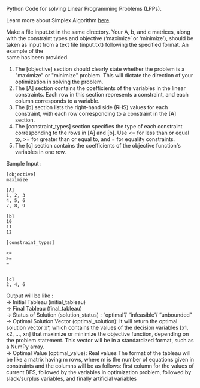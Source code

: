 Python Code for solving Linear Programming Problems (LPPs).

Learn more about Simplex Algorithm [here](https://www.jeremykun.com/2014/12/01/linear-programming-and-the-simplex-algorithm/)

Make a file input.txt in the same directory.
Your A, b, and c matrices, along with the constraint types and objective (‘maximize’ or ‘minimize’), 
should be taken as input from a text file (input.txt) following the specified format. An example of the  
same has been provided.  
1. The [objective] section should clearly state whether the problem is a "maximize" or 
"minimize" problem. This will dictate the direction of your optimization in solving the problem.  
2. The [A] section contains the coefficients of the variables in the linear constraints. Each row in 
this section represents a constraint, and each column corresponds to a variable.  
3. The [b] section lists the right-hand side (RHS) values for each constraint, with each row 
corresponding to a constraint in the [A] section.  
4. The [constraint_types] section specifies the type of each constraint corresponding to the rows 
in [A] and [b]. Use <= for less than or equal to, >= for greater than or equal to, and = for equality 
constraints.  
5.  The [c] section contains the coefficients of the objective function's variables in one row.

Sample Input :  
```
[objective]
maximize

[A]  
1, 2, 3  
4, 5, 6  
7, 8, 9  
  
[b]  
10  
11  
12  
  
[constraint_types]

<=  
>=  
=

  
[c]  
2, 4, 6
```  

Output will be like :  
-> Initial Tableau (initial_tableau)  
-> Final Tableau (final_tableau)  
-> Status of Solution (solution_status) : “optimal”/ “infeasible”/ “unbounded”  
-> Optimal Solution Vector (optimal_solution): It will return the optimal solution 
vector x*, which contains the values of the decision variables [x1, x2, ..., xn] that maximize or 
minimize the objective function, depending on the problem statement. This vector will be 
in a standardized format, such as a NumPy array.  
-> Optimal Value (optimal_value): Real values
The format of the tableau will be like a matrix having m rows, where m is the number of equations 
given in constraints and the columns will be as follows: first column for the values of current BFS, 
followed by the variables in optimization problem, followed by slack/surplus variables, and finally 
artificial variables
